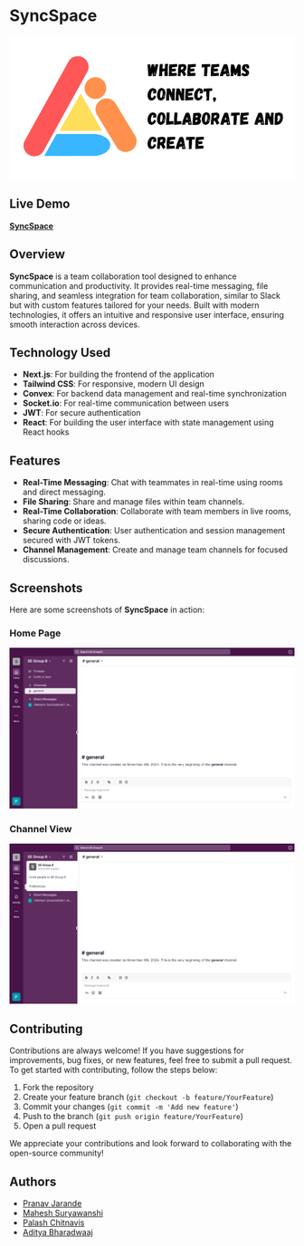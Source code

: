 # SyncSpace

![SyncSpace Logo](/public/readmeImage.png)

## Live Demo

[**SyncSpace**](https://syncspace-vercel.vercel.app/)

## Overview

**SyncSpace** is a team collaboration tool designed to enhance communication and productivity. It provides real-time messaging, file sharing, and seamless integration for team collaboration, similar to Slack but with custom features tailored for your needs. Built with modern technologies, it offers an intuitive and responsive user interface, ensuring smooth interaction across devices.

## Technology Used

- **Next.js**: For building the frontend of the application
- **Tailwind CSS**: For responsive, modern UI design
- **Convex**: For backend data management and real-time synchronization
- **Socket.io**: For real-time communication between users
- **JWT**: For secure authentication
- **React**: For building the user interface with state management using React hooks

## Features

- **Real-Time Messaging**: Chat with teammates in real-time using rooms and direct messaging.
- **File Sharing**: Share and manage files within team channels.
- **Real-Time Collaboration**: Collaborate with team members in live rooms, sharing code or ideas.
- **Secure Authentication**: User authentication and session management secured with JWT tokens.
- **Channel Management**: Create and manage team channels for focused discussions.

## Screenshots

Here are some screenshots of **SyncSpace** in action:

### Home Page

![Home Page](/public/ss1.png)

### Channel View

![Chat Room](/public/ss2.png)

## Contributing

Contributions are always welcome! If you have suggestions for improvements, bug fixes, or new features, feel free to submit a pull request. To get started with contributing, follow the steps below:

1. Fork the repository
2. Create your feature branch (`git checkout -b feature/YourFeature`)
3. Commit your changes (`git commit -m 'Add new feature'`)
4. Push to the branch (`git push origin feature/YourFeature`)
5. Open a pull request

We appreciate your contributions and look forward to collaborating with the open-source community!

## Authors

- [Pranav Jarande](https://github.com/PRANAVJARANDE)
- [Mahesh Suryawanshi](https://github.com/maheshcodes12)
- [Palash Chitnavis](https://github.com/PalashChitnavis)
- [Aditya Bharadwaaj](https://github.com/apelPi)
